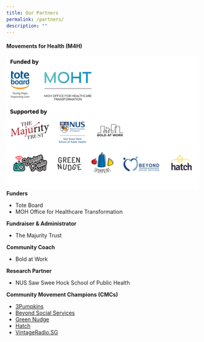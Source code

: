 ```yaml
---
title: Our Partners
permalink: /partners/
description: ""
---
```

#### **Movements for Health (M4H)**
![](/images/partners%20logos%20draft.png)
**Funders**
* Tote Board
* MOH Office for Healthcare Transformation

**Fundraiser & Administrator**
* The Majurity Trust

**Community Coach**
* Bold at Work

**Research Partner**
* NUS Saw Swee Hock School of Public Health

**Community Movement Champions (CMCs)**
* [3Pumpkins](https://www.3pumpkins.co/)
* [Beyond Social Services](https://www.beyond.org.sg/)
* [Green Nudge](https://www.greennudge.sg/)
* [Hatch](https://www.hatch.sg/)
* [VintageRadio.SG](https://www.vintageradio.sg/#/)